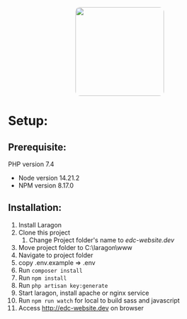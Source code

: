 <p align="center">
  <img style="border-radius: 10px" width="200" height="200" src="https://play-lh.googleusercontent.com/ieM4T3W63Hly8IuJrvgkoqd5QMZwAsCR56h7tary-hWc0-bZna7qgh3HKNoa4OjFlcI">
</p>

# Setup:

## Prerequisite:
 PHP version 7.4
- Node version 14.21.2
- NPM version 8.17.0

## Installation:
1. Install Laragon
2. Clone this project
   1. Change Project folder's name to *edc-website.dev*
3. Move project folder to C:\laragon\www
4. Navigate to project folder
5. copy .env.example => .env
6. Run `composer install`
7. Run `npm install`
8. Run `php artisan key:generate`
9. Start laragon, install apache or nginx service
10. Run `npm run watch` for local to build sass and javascript
11. Access http://edc-website.dev on browser
